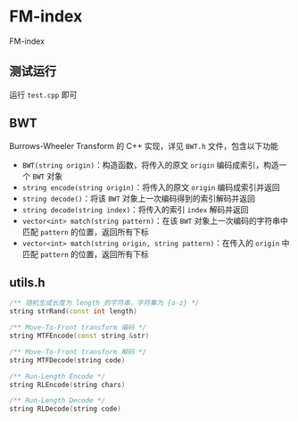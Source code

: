 # FM-index
FM-index

## 测试运行

运行 `test.cpp` 即可

## BWT

Burrows-Wheeler Transform 的 C++ 实现，详见 `BWT.h` 文件，包含以下功能

+ `BWT(string origin)`：构造函数，将传入的原文 `origin` 编码成索引，构造一个 `BWT` 对象
+ `string encode(string origin)`：将传入的原文 `origin` 编码成索引并返回
+ `string decode()`：将该 `BWT` 对象上一次编码得到的索引解码并返回
+ `string decode(string index)`：将传入的索引 `index` 解码并返回
+ `vector<int> match(string pattern)`：在该 `BWT` 对象上一次编码的字符串中匹配 `pattern` 的位置，返回所有下标
+ `vector<int> match(string origin, string pattern)`：在传入的 `origin` 中匹配 `pattern` 的位置，返回所有下标

## utils.h

```C++
/** 随机生成长度为 length 的字符串，字符集为 {a-z} */
string strRand(const int length)

/** Move-To-Front transform 编码 */
string MTFEncode(const string &str)

/** Move-To-Front transform 解码 */
string MTFDecode(string code)

/** Run-Length Encode */
string RLEncode(string chars)

/** Run-Length Decode */
string RLDecode(string code)
```